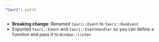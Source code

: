 ```yaml
---
"tauri": patch
---
```


* **Breaking change**: Renamed `tauri::Event`  to `tauri::RunEvent`
* Exported `tauri::Event` and `tauri::EventHandler` so you can define a function and pass it to `Window::listen`
